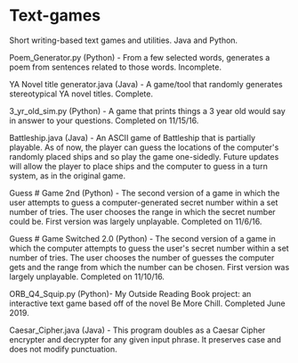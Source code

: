 # Text-games
Short writing-based text games and utilities. Java and Python.

Poem_Generator.py (Python) - From a few selected words, generates a poem from sentences related to those words. Incomplete.

YA Novel title generator.java (Java) - A game/tool that randomly generates stereotypical YA novel titles. Complete.

3_yr_old_sim.py (Python) - A game that prints things a 3 year old would say in answer to your questions. Completed on 11/15/16.

Battleship.java (Java) - An ASCII game of Battleship that is partially playable. As of now, the player can guess the locations of the computer's randomly placed ships and so play the game one-sidedly. Future updates will allow the player to place ships and the computer to guess in a turn system, as in the original game.

Guess # Game 2nd (Python) - The second version of a game in which the user attempts to guess a computer-generated secret number within a set number of tries. The user chooses the range in which the secret number could be. First version was largely unplayable. Completed on 11/6/16.

Guess # Game Switched 2.0 (Python) - The second version of a game in which the computer attempts to guess the user's secret number within a set number of tries. The user chooses the number of guesses the computer gets and the range from which the number can be chosen. First version was largely unplayable. Completed on 11/10/16. 

ORB_Q4_Squip.py (Python)- My Outside Reading Book project: an interactive text game based off of the novel Be More Chill. Completed June 2019.

Caesar_Cipher.java (Java) - This program doubles as a Caesar Cipher encrypter and decrypter for any given input phrase. It preserves case and does not modify punctuation.
